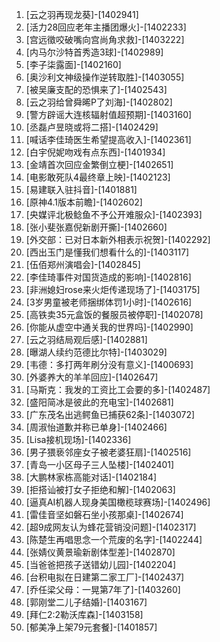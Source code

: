 
1. [云之羽再现龙葵]-[1402941]
1. [活力28回应老年主播团爆火]-[1402233]
1. [宫远徵咬破嘴向宫尚角求救]-[1403222]
1. [内马尔沙特首秀造3球]-[1402989]
1. [李子柒露面]-[1402160]
1. [奥沙利文神级操作逆转取胜]-[1403055]
1. [被吴廉支配的恐惧来了]-[1402543]
1. [云之羽给曾舜晞P了刘海]-[1402802]
1. [警方辟谣大连核辐射值超预期]-[1403160]
1. [丞磊卢昱晓或将二搭]-[1402429]
1. [喊话李佳琦医生希望提高收入]-[1402361]
1. [白宇倪妮吻戏有点东西]-[1401934]
1. [金靖首次回应金繁倒立梗]-[1402651]
1. [电影敢死队4最终章上映]-[1402123]
1. [易建联入驻抖音]-[1401881]
1. [原神4.1版本前瞻]-[1402602]
1. [央媒评北极鲶鱼不予公开难服众]-[1402393]
1. [张小斐张嘉倪新剧开撕]-[1402660]
1. [外交部：已对日本新外相表示祝贺]-[1402292]
1. [西出玉门是懂我们想看什么的]-[1403117]
1. [伍佰郑州演唱会]-[1402845]
1. [李佳琦事件对国货造成的影响]-[1402816]
1. [非洲媳妇rose来火炬传递现场了]-[1403175]
1. [3岁男童被老师捆绑体罚1小时]-[1402616]
1. [高铁卖35元盒饭的餐服员被停职]-[1402078]
1. [你能从虚空中通关我的世界吗]-[1402990]
1. [云之羽结局观后感]-[1402881]
1. [曝湖人续约范德比尔特]-[1403029]
1. [韦德：多打两年刷分没有意义]-[1400693]
1. [外婆养大的羊羊回应]-[1402647]
1. [马斯克：我发的工资比工会要的多]-[1402487]
1. [盛阳简冰是彼此的充电宝]-[1402681]
1. [广东茂名出逃鳄鱼已捕获62条]-[1403072]
1. [周淑怡道歉并称已单身]-[1402466]
1. [Lisa接机现场]-[1402336]
1. [男子猥亵邻座女子被老婆狂扇]-[1402516]
1. [青岛一小区母子三人坠楼]-[1402401]
1. [大鹏林家栋高能对话]-[1402184]
1. [拒搭讪被打女子拒绝和解]-[1402063]
1. [逼真AI机器人现身美国橄榄球赛场]-[1402496]
1. [雷佳音坚如磐石坐小孩那桌]-[1402674]
1. [超9成网友认为蜂花营销没问题]-[1402317]
1. [陈楚生再唱思念一个荒废的名字]-[1402244]
1. [张婧仪黄景瑜新剧体型差]-[1402870]
1. [当爸爸把孩子送错幼儿园]-[1402204]
1. [台积电拟在日建第二家工厂]-[1402437]
1. [乔任梁父母：一晃第7年了]-[1403260]
1. [郭刚堂二儿子结婚]-[1403167]
1. [拜仁2:2勒沃库森]-[1403158]
1. [郁美净上架79元套餐]-[1401857]